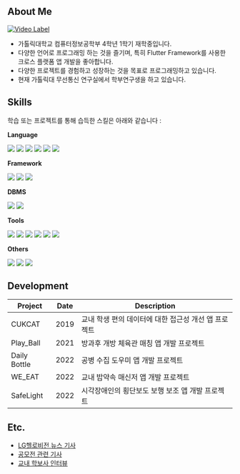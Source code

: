 ## About Me

[![Video Label](http://img.youtube.com/vi/tEQOER6sF1U/0.jpg)](https://www.youtube.com/watch?v=tEQOER6sF1U)

- 가톨릭대학교 컴퓨터정보공학부 4학년 1학기 재학중입니다.
- 다양한 언어로 프로그래밍 하는 것을 즐기며, 특히 Flutter Framework를 사용한 크로스 플랫폼 앱 개발을 좋아합니다.
- 다양한 프로젝트를 경험하고 성장하는 것을 목표로 프로그래밍하고 있습니다.
- 현재 가톨릭대 무선통신 연구실에서 학부연구생을 하고 있습니다.


## Skills
학습 또는 프로젝트를 통해 습득한 스킬은 아래와 같습니다 :


**Language**

<img src="https://img.shields.io/badge/Dart-0175C2?style=flat-square&logo=Dart&logoColor=white"/></a> <img src="https://img.shields.io/badge/Java-FF7800?style=flat-square&logo=OpenJDK&logoColor=white"/></a> <img src="https://img.shields.io/badge/Javascript-F7DF1E?style=flat-square&logo=JavaScript&logoColor=black"/></a> <img src="https://img.shields.io/badge/Python-3776AB?style=flat-square&logo=Python&logoColor=white"/></a> <img src="https://img.shields.io/badge/C-A8B9CC?style=flat-square&logo=C&logoColor=black"/></a> <img src="https://img.shields.io/badge/C ++-00599C?style=flat-square&logo=C%2B%2B&logoColor=white"/></a>

**Framework**

<img src="https://img.shields.io/badge/Flutter-02569B?style=flat-square&logo=Flutter&logoColor=white"/></a> <img src="https://img.shields.io/badge/Spring Boot-6DB33F?style=flat-square&logo=Spring Boot&logoColor=white"/></a> <img src="https://img.shields.io/badge/Bootstrap-7952B3?style=flat-square&logo=Bootstrap&logoColor=white"/></a>


**DBMS**

<img src="https://img.shields.io/badge/MySQL-4479A1?style=flat-square&logo=MySQL&logoColor=white"/></a> <img src="https://img.shields.io/badge/Firebase-FFCA28?style=flat-square&logo=Firebase&logoColor=white"/></a>


**Tools**

<img src="https://img.shields.io/badge/Android Studio-3DDC84?style=flat-square&logo=Android Studio&logoColor=white"/></a> <img src="https://img.shields.io/badge/Visual Studio-5C2D91?style=flat-square&logo=Visual Studio&logoColor=white"/></a> <img src="https://img.shields.io/badge/Visual Studio Code-007ACC?style=flat-square&logo=Visual Studio Code&logoColor=white"/></a> <img src="https://img.shields.io/badge/IntelliJ IDEA-000000?style=flat-square&logo=IntelliJ IDEA&logoColor=white"/></a> <img src="https://img.shields.io/badge/Slack-4A154B?style=flat-square&logo=Slack&logoColor=white"/></a> <img src="https://img.shields.io/badge/Figma-F24E1E?style=flat-square&logo=Figma&logoColor=white"/></a>


**Others**

<img src="https://img.shields.io/badge/Git-F05032?style=flat-square&logo=Git&logoColor=white"/></a> <img src="https://img.shields.io/badge/GitHub-181717?style=flat-square&logo=GitHub&logoColor=white"/></a> <img src="https://img.shields.io/badge/Clean Architecture-ECD53F?style=flat-square"/></a>


## Development


| Project | Date | Description |
| ------ |--- |------ |
| CUKCAT | 2019 | 교내 학생 편의 데이터에 대한 접근성 개선 앱 프로젝트
| Play_Ball | 2021 | 방과후 개방 체육관 매칭 앱 개발 프로젝트 |
| Daily Bottle | 2022 | 공병 수집 도우미 앱 개발 프로젝트 |
| WE_EAT | 2022 | 교내 밥약속 매신저 앱 개발 프로젝트 |
| SafeLight | 2022 | 시각장애인의 횡단보도 보행 보조 앱 개발 프로젝트|


## Etc.
- [LG헬로비전 뉴스 기사](http://news.lghellovision.net/news/articleView.html?idxno=408922)
- [공모전 관련 기사](https://naver.me/Gu0BBvNB)
- [교내 학보사 인터뷰](http://www.cukjournal.com/news/articleView.html?idxno=3787)


